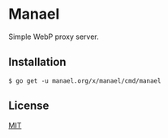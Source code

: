 # Manael

Simple WebP proxy server.

## Installation

```console
$ go get -u manael.org/x/manael/cmd/manael
```

## License

[MIT](/LICENSE)
